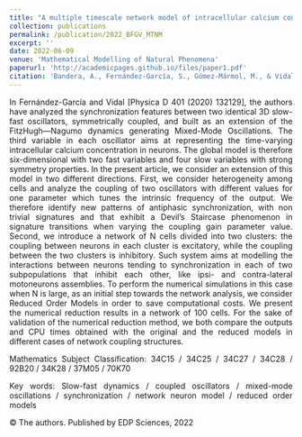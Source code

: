 ```yaml
---
title: "A multiple timescale network model of intracellular calcium concentrations in coupled neurons: Insights from ROM simulations"
collection: publications
permalink: /publication/2022_BFGV_MTNM
excerpt: ''
date: 2022-06-09
venue: 'Mathematical Modelling of Natural Phenomena'
paperurl: 'http://academicpages.github.io/files/paper1.pdf'
citation: 'Bandera, A., Fernández-García, S., Gómez-Mármol, M., & Vidal, A. (2022). &quot;A multiple timescale network model of intracellular calcium concentrations in coupled neurons: Insights from ROM simulations.&quot; <i>Mathematical Modelling of Natural Phenomena</i>, 17, 11.'
---
```


<div style="text-align: justify">
<p>In Fernández-García and Vidal [Physica D 401 (2020) 132129], the authors have analyzed the synchronization features between two identical 3D slow-fast oscillators, symmetrically coupled, and built as an extension of the FitzHugh—Nagumo dynamics generating Mixed-Mode Oscillations. The third variable in each oscillator aims at representing the time-varying intracellular calcium concentration in neurons. The global model is therefore six-dimensional with two fast variables and four slow variables with strong symmetry properties. In the present article, we consider an extension of this model in two different directions. First, we consider heterogeneity among cells and analyze the coupling of two oscillators with different values for one parameter which tunes the intrinsic frequency of the output. We therefore identify new patterns of antiphasic synchronization, with non trivial signatures and that exhibit a Devil’s Staircase phenomenon in signature transitions when varying the coupling gain parameter value. Second, we introduce a network of N cells divided into two clusters: the coupling between neurons in each cluster is excitatory, while the coupling between the two clusters is inhibitory. Such system aims at modelling the interactions between neurons tending to synchronization in each of two subpopulations that inhibit each other, like ipsi- and contra-lateral motoneurons assemblies. To perform the numerical simulations in this case when N is large, as an initial step towards the network analysis, we consider Reduced Order Models in order to save computational costs. We present the numerical reduction results in a network of 100 cells. For the sake of validation of the numerical reduction method, we both compare the outputs and CPU times obtained with the original and the reduced models in different cases of network coupling structures.</p>


<p>Mathematics Subject Classification: 34C15 / 34C25 / 34C27 / 34C28 / 92B20 / 34K28 / 37M05 / 70K70</p>

<p>Key words: Slow-fast dynamics / coupled oscillators / mixed-mode oscillations / synchronization / network neuron model / reduced order models</p>

<p>© The authors. Published by EDP Sciences, 2022</p>
</div>
